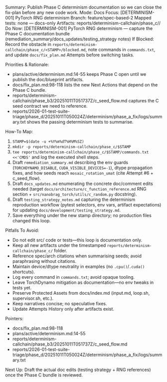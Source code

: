 Summary: Publish Phase C determinism documentation so we can close the fix-plan before any new code work.
Mode: Docs
Focus: [DETERMINISM-001] PyTorch RNG determinism
Branch: feature/spec-based-2
Mapped tests: none — docs-only
Artifacts: reports/determinism-callchain/phase_c/<STAMP>/
Do Now: [DETERMINISM-001] PyTorch RNG determinism — capture the Phase C documentation bundle (remediation_summary/docs_updates/testing_strategy notes)
If Blocked: Record the obstacle in `reports/determinism-callchain/phase_c/<STAMP>/blocked.md`, note commands in `commands.txt`, and update `docs/fix_plan.md` Attempts before switching tasks.

Priorities & Rationale:
- plans/active/determinism.md:14-55 keeps Phase C open until we publish the doc/blueprint artifacts.
- docs/fix_plan.md:98-118 lists the new Next Actions that depend on the Phase C bundle.
- reports/determinism-callchain/phase_b3/20251011T051737Z/c_seed_flow.md captures the C seed contract we need to reference.
- reports/2026-01-test-suite-triage/phase_d/20251011T050024Z/determinism/phase_a_fix/logs/summary.txt shows the passing determinism tests to summarise.

How-To Map:
1. `STAMP=$(date -u +%Y%m%dT%H%M%SZ)`
2. `mkdir -p reports/determinism-callchain/phase_c/$STAMP`
3. `tee reports/determinism-callchain/phase_c/$STAMP/commands.txt <<'CMDS'` and log the executed shell steps.
4. Draft `remediation_summary.md` describing the env guards (`TORCHDYNAMO_DISABLE`, `CUDA_VISIBLE_DEVICES=-1`), dtype propagation fixes, and how seeds reach `mosaic_rotation_umat` (cite Attempt #6 + c_seed_flow).
5. Draft `docs_updates.md` enumerating the concrete doc/comment edits needed (target `docs/architecture/c_function_reference.md` RNG section + `src/nanobrag_torch/utils/c_random.py` docstring).
6. Draft `testing_strategy_notes.md` capturing the determinism reproduction workflow (pytest selectors, env vars, artifact expectations) for updating `docs/development/testing_strategy.md`.
7. Save everything under the new stamp directory; no production files changed this loop.

Pitfalls To Avoid:
- Do not edit src/ code or tests—this loop is documentation only.
- Keep all new artifacts under the timestamped `reports/determinism-callchain/phase_c/` folder.
- Reference spec/arch citations when summarising seeds; avoid paraphrasing without citations.
- Maintain device/dtype neutrality in examples (no `.cpu()`/`.cuda()` shortcuts).
- Log every command in `commands.txt`; avoid opaque tooling.
- Leave TorchDynamo mitigation as documentation—no env tweaks in tests yet.
- Preserve Protected Assets from docs/index.md (input.md, loop.sh, supervisor.sh, etc.).
- Keep narratives concise; no speculative fixes.
- Update Attempts History only after artifacts exist.

Pointers:
- docs/fix_plan.md:98-118
- plans/active/determinism.md:14-55
- reports/determinism-callchain/phase_b3/20251011T051737Z/c_seed_flow.md
- reports/2026-01-test-suite-triage/phase_d/20251011T050024Z/determinism/phase_a_fix/logs/summary.txt

Next Up: Draft the actual doc edits (testing strategy + RNG references) once the Phase C bundle is reviewed.
